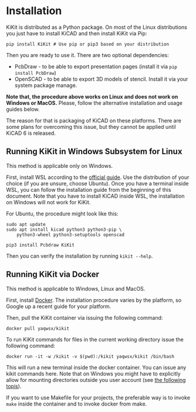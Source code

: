 # Installation

KiKit is distributed as a Python package. On most of the Linux distributions you
just have to install KiCAD and then install KiKit via Pip:

```
pip install KiKit # Use pip or pip3 based on your distribution
```

Then you are ready to use it. There are two optional dependencies:

- PcbDraw - to be able to export presentation pages (install it via `pip install
  PcbDraw`)
- OpenSCAD - to be able to export 3D models of stencil. Install it via your
  system package manage.

**Note that, the procedure above works on Linux and does not work on Windows or
MacOS.** Please, follow the alternative installation and usage guides below.

The reason for that is packaging of KiCAD on these platforms. There are some
plans for overcoming this issue, but they cannot be applied until KiCAD 6 is
released.

## Running KiKit in Windows Subsystem for Linux

This method is applicable only on Windows.

First, install WSL according to the [official
guide](https://docs.microsoft.com/en-us/windows/wsl/install-win10). Use the
distribution of your choice (if you are unsure, choose Ubuntu). Once you have a
terminal inside WSL, you can follow the installation guide from the beginning of
this document. Note that you have to install KiCAD inside WSL, the installation
on Windows will not work for KiKit.

For Ubuntu, the procedure might look like this:
```
sudo apt update
sudo apt install kicad python3 python3-pip \
    python3-wheel python3-setuptools openscad

pip3 install Pcbdraw KiKit
```

Then you can verify the installation by running `kikit --help`.

## Running KiKit via Docker

This method is applicable to Windows, Linux and MacOS.

First, install [Docker](https://www.docker.com/). The installation procedure
varies by the platform, so Google up a recent guide for your platform.

Then, pull the KiKit container via issuing the following command:

```
docker pull yaqwsx/kikit
```

To run KiKit commands for files in the current working directory issue the
following command:

```
docker run -it -w /kikit -v $(pwd):/kikit yaqwsx/kikit /bin/bash
```

This will run a new terminal inside the docker container. You can issue any
kikit commands here. Note that on Windows you might have to explicitly allow for
mounting directories outside you user account (see [the following
topis](https://forums.docker.com/t/volume-mounts-in-windows-does-not-work/10693/5)).

If you want to use Makefile for your projects, the preferable way is to invoke
`make` inside the container and to invoke docker from make.
